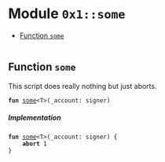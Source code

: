 
<a id="0x1_some"></a>

# Module `0x1::some`



-  [Function `some`](#0x1_some_some)


<pre><code></code></pre>



<a id="0x1_some_some"></a>

## Function `some`

This script does really nothing but just aborts.


<pre><code><b>fun</b> <a href="some_script.md#0x1_some">some</a>&lt;T&gt;(_account: signer)
</code></pre>



##### Implementation


<pre><code><b>fun</b> <a href="some_script.md#0x1_some">some</a>&lt;T&gt;(_account: signer) {
    <b>abort</b> 1
}
</code></pre>

